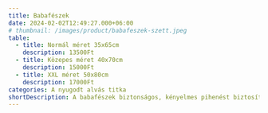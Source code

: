```yaml
---
title: Babafészek
date: 2024-02-02T12:49:27.000+06:00
# thumbnail: /images/product/babafeszek-szett.jpeg
table:
  - title: Normál méret 35x65cm
    description: 13500Ft
  - title: Közepes méret 40x70cm
    description: 15000Ft
  - title: XXL méret 50x80cm
    description: 17000Ft
categories: A nyugodt alvás titka
shortDescription: A babafészek biztonságos, kényelmes pihenést biztosít a legkisebbeknek. A szűk, anyaméhhez hasonló környezet elősegíti a békés alvást, miközben a fészek alján lévő szalaggal könnyedén szabályozható a tér. Ideális választás a nyugodt, pihentető éjszakákért!
---
```


